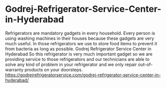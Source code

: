 # Godrej-Refrigerator-Service-Center-in-Hyderabad
Refrigerators are mandatory gadgets in every household. Every person is using washing machines in their houses because these gadgets are very much useful. In those refrigerators we use to store food items to prevent it from bacteria as long as possible. Godrej Refrigerator Service Center in Hyderabad So this refrigerator is very much important gadget so we are providing service to those refrigerators and our technicians are able to solve any kind of problem in your refrigerator and we only repair out-of-warranty products on your doorsteps. https://godrejrefrigeratorservice.com/godrej-refrigerator-service-center-in-hyderabad/
